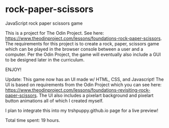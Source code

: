 # rock-paper-scissors
JavaScript rock paper scissors game

This is a project for The Odin Project. See here: https://www.theodinproject.com/lessons/foundations-rock-paper-scissors.
The requirements for this project is to create a rock, paper, scissors game which can be played in the browser console between a user and a computer.
Per the Odin Project, the game will eventually also include a GUI to be designed later in the curriculum.

ENJOY!

Update: This game now has an UI made w/ HTML, CSS, and Javascript! The UI is based on requirements from the Odin Project which you can see here: https://www.theodinproject.com/lessons/foundations-revisiting-rock-paper-scissors. The UI also includes a pixelart background and pixelart button animations all of which I created myself.

I plan to integrate this into my trshpuppy.github.io page for a live preview!

Total time spent: 19 hours.
